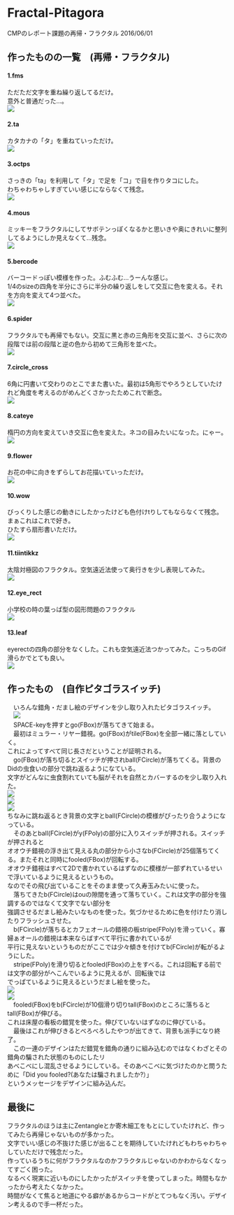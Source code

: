 # Fractal-Pitagora
CMPのレポート課題の再帰・フラクタル 2016/06/01  

## 作ったものの一覧　(再帰・フラクタル)
#### 1.fms
ただただ文字を重ね繰り返してるだけ。  
意外と普通だった…。  
![](https://github.com/wmrn/Fractal-Pitagora/blob/master/data/fms.png)  

#### 2.ta
カタカナの「タ」を重ねていっただけ。  
![](https://github.com/wmrn/Fractal-Pitagora/blob/master/data/ta.png)  

#### 3.octps
さっきの「ta」を利用して「タ」で足を「コ」で目を作りタコにした。  
わちゃわちゃしすぎていい感じにならなくて残念。  
![](https://github.com/wmrn/Fractal-Pitagora/blob/master/data/octps.png)  

#### 4.mous
ミッキーをフラクタルにしてサボテンっぽくなるかと思いきや奥にきれいに整列してるようにしか見えなくて…残念。  
![](https://github.com/wmrn/Fractal-Pitagora/blob/master/data/mous.png)  

#### 5.bercode
バーコードっぽい模様を作った。ふむふむ…うーんな感じ。  
1/4のsizeの四角を半分にさらに半分の繰り返しをして交互に色を変える。それを方向を変えて4つ並べた。  
![](https://github.com/wmrn/Fractal-Pitagora/blob/master/data/bercode.png)  

#### 6.spider
フラクタルでも再帰でもない。交互に黒と赤の三角形を交互に並べ、さらに次の段階では前の段階と逆の色から初めて三角形を並べた。  
![](https://github.com/wmrn/Fractal-Pitagora/blob/master/data/spider.png)  

#### 7.circle_cross
6角に円書いて交わりのとこでまた書いた。最初は5角形でやろうとしていたけれど角度を考えるのがめんどくさかったためこれで断念。  
![](https://github.com/wmrn/Fractal-Pitagora/blob/master/data/circle_cross.png)  

#### 8.cateye
楕円の方向を変えていき交互に色を変えた。ネコの目みたいになった。にゃー。  
![](https://github.com/wmrn/Fractal-Pitagora/blob/master/data/cateye.png)  

#### 9.flower
お花の中に向きをずらしてお花描いていっただけ。  
![](https://github.com/wmrn/Fractal-Pitagora/blob/master/data/flower.gif)  

#### 10.wow
びっくりした感じの動きにしたかったけども色付けtりしてもならなくて残念。まぁこれはこれで好き。  
ひたすら扇形書いただけ。  
![](https://github.com/wmrn/Fractal-Pitagora/blob/master/data/wow.gif)  

#### 11.tiintikkz
太陰対極図のフラクタル。空気遠近法使って奥行きを少し表現してみた。  
![](https://github.com/wmrn/Fractal-Pitagora/blob/master/data/tiintikkz.gif)  

#### 12.eye_rect
小学校の時の葉っぱ型の図形問題のフラクタル  
![](https://github.com/wmrn/Fractal-Pitagora/blob/master/data/eyerect.png)  

#### 13.leaf
eyerectの四角の部分をなくした。これも空気遠近法つかってみた。こっちのGif滑らかでとても良い。  
![](https://github.com/wmrn/Fractal-Pitagora/blob/master/data/leaf.gif)  


## 作ったもの　(自作ピタゴラスイッチ)
　いろんな錯角・だまし絵のデザインを少し取り入れたピタゴラスイッチ。  
　![](https://github.com/wmrn/Fractal-Pitagora/blob/master/data/pitagora.gif)   
　SPACE-keyを押すとgo(FBox)が落ちてきて始まる。  
　最初はミュラー・リヤー錯視。go(FBox)がtile(FBox)を全部一緒に落としていく。  
これによってすべて同じ長さだということが証明される。  
　go(FBox)が落ち切るとスイッチが押されball(FCircle)が落ちてくる。背景のDidの虫食いの部分で跳ね返るようになている。  
文字がどんなに虫食割れていても脳がそれを自然とカバーするのを少し取り入れた。  
![](https://github.com/wmrn/Fractal-Pitagora/blob/master/data/Did1.jpg)  
![](https://github.com/wmrn/Fractal-Pitagora/blob/master/data/Did2.jpg)  
![](https://github.com/wmrn/Fractal-Pitagora/blob/master/data/Did3.jpg)  
ちなみに跳ね返るとき背景の文字とball(FCircle)の模様がぴったり合うようになっている。  
　そのあとball(FCircle)がy(FPoly)の部分に入りスイッチが押される。スイッチが押されると  
オオウチ錯視の浮き出て見える丸の部分から小さなb(FCircle)が25個落ちてくる。またそれと同時にfooled(FBox)が回転する。  
オオウチ錯視はすべて2Dで書かれているはずなのに模様が一部ずれているせいで浮いているように見えるというもの。  
なのでその飛び出ていることをそのまま使って久寿玉みたいに使った。  
　落ちてきたb(FCircle)はouの隙間を通って落ちていく。これは文字の部分を強調するのではなくて文字でない部分を  
強調させるだまし絵みたいなものを使った。気づかせるために色を付けたり消したりフラッシュさせた。  
　b(FCircle)が落ちるとカフェオールの錯視の板stripe(FPoly)を滑っていく。寡婦ぁオールの錯視は本来ならばすべて平行に書かれているが  
平行に見えないというものだがここでは少々傾きを付けてb(FCircle)が転がるようにした。  
　stripe(FPoly)を滑り切るとfooled(FBox)の上をすべる。これは回転する前では文字の部分がへこんでいるように見えるが、回転後では  
でっぱているように見えるというだまし絵を使った。  
![](https://github.com/wmrn/Fractal-Pitagora/blob/master/data/before.jpg)  
![](https://github.com/wmrn/Fractal-Pitagora/blob/master/data/after.jpg)  
　fooled(FBox)をb(FCircle)が10個滑り切りtall(FBox)のところに落ちるとtall(FBox)が伸びる。  
これは床屋の看板の錯覚を使った。伸びていないはずなのに伸びている。  
　最後はこれが伸びきるとべろべろしたやつが出てきて、背景も派手になり終了。  
　この一連のデザインはただ錯覚を錯角の通りに組み込むのではなくわざとその錯角の騙された状態のものにしたリ  
あべこべにし混乱させるようにしている。そのあべこべに気づけたのかと問うために「Did you fooled?(あなたは騙されましたか?）」  
というメッセージをデザインに組み込んだ。  

## 最後に
フラクタルのほうは主にZentangleとか寄木細工をもとにしていたけれど、作ってみたら再帰じゃないものが多かった。  
文字でいい感じの不抜けた感じが出ることを期待していたけれどもわちゃわちゃしていただけで残念だった。  
作っているうちに何がフラクタルなのかフラクタルじゃないのかわからなくなってすごく困った。  
なるべく現実に近いものにしたかったがスイッチを使ってしまった。時間もなかったから考えたくなかった。  
時間がなくて焦ると地道にやる癖があるからコードがとてつもなく汚い。デザイン考えるので手一杯だった。  
